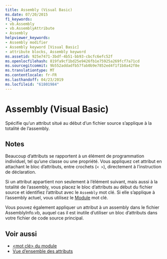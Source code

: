 ```yaml
---
title: Assembly (Visual Basic)
ms.date: 07/20/2015
f1_keywords:
- vb.Assembly
- vb.AssemblyAttribute
- Assembly
helpviewer_keywords:
- Assembly modifier
- Assembly keyword [Visual Basic]
- attribute blocks, Assembly keyword
ms.assetid: 925e7471-3bdf-4b51-bb93-cbcfc6efc52f
ms.openlocfilehash: 819fa9cf1bd25e9426fb1e75925a269fcf7a71cd
ms.sourcegitcommit: 9b552addadfb57fab0b9e7852ed4f1f1b8a42f8e
ms.translationtype: MT
ms.contentlocale: fr-FR
ms.lasthandoff: 04/23/2019
ms.locfileid: "61801984"
---
```

# <a name="assembly-visual-basic"></a>Assembly (Visual Basic)
Spécifie qu’un attribut situé au début d’un fichier source s’applique à la totalité de l’assembly.  
  
## <a name="remarks"></a>Notes  
 Beaucoup d’attributs se rapportent à un élément de programmation individuel, tel qu’une classe ou une propriété. Vous appliquez cet attribut en attachant le bloc d’attributs, entre crochets (`< >`), directement à l’instruction de déclaration.  
  
 Si un attribut appartient non seulement à l’élément suivant, mais aussi à la totalité de l’assembly, vous placez le bloc d’attributs au début du fichier source et identifiez l’attribut avec le `Assembly` mot clé. Si elle s’applique à l’assembly actuel, vous utilisez le [Module](../../../visual-basic/language-reference/modifiers/module-keyword.md) mot clé.  
  
 Vous pouvez également appliquer un attribut à un assembly dans le fichier AssemblyInfo.vb, auquel cas il est inutile d’utiliser un bloc d’attributs dans votre fichier de code source principal.  
  
## <a name="see-also"></a>Voir aussi

- [\<mot clé> du module](../../../visual-basic/language-reference/modifiers/module-keyword.md)
- [Vue d’ensemble des attributs](../../../visual-basic/programming-guide/concepts/attributes/index.md)
